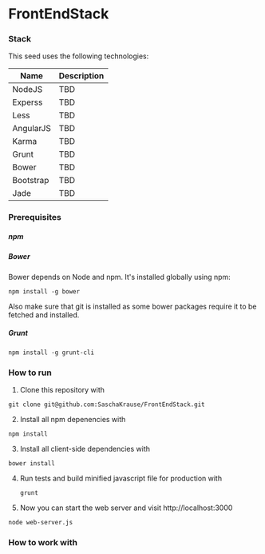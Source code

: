 FrontEndStack
=============

### Stack

This seed uses the following technologies:

| Name | Description |
| --- |--- |
| NodeJS  | TBD |
| Experss  | TBD |
| Less  | TBD |
| AngularJS  | TBD |
| Karma  | TBD |
| Grunt  | TBD |
| Bower  | TBD |
| Bootstrap  | TBD |
| Jade  | TBD |

### Prerequisites

##### npm
##### Bower
Bower depends on Node and npm. It's installed globally using npm:
```
npm install -g bower
```
Also make sure that git is installed as some bower packages require it to be fetched and installed.

##### Grunt
```
npm install -g grunt-cli
```

### How to run

1. Clone this repository with
  ```
  git clone git@github.com:SaschaKrause/FrontEndStack.git
  ```
2. Install all npm depenencies with
  ```
  npm install
  ```
3. Install all client-side dependencies with
  ```
  bower install
  ```
4. Run tests and build minified javascript file for production with
   ```
   grunt
   ```
5. Now you can start the web server and visit http://localhost:3000
  ```
  node web-server.js
  ```
### How to work with
